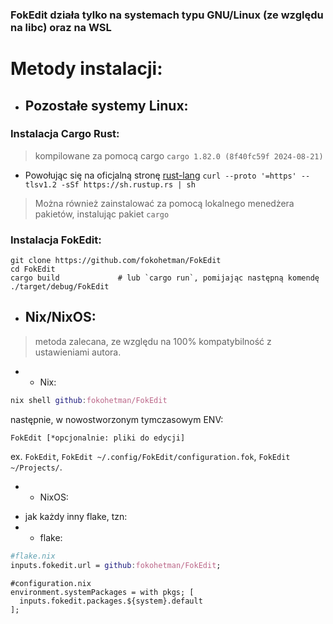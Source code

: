 ### FokEdit działa **tylko** na systemach typu GNU/Linux (ze względu na libc) oraz na WSL

# Metody instalacji:



* ## Pozostałe systemy Linux:
### Instalacja Cargo Rust:
> kompilowane za pomocą cargo `cargo 1.82.0 (8f40fc59f 2024-08-21)`
- Powołując się na oficjalną stronę [rust-lang](<https://www.rust-lang.org/learn/get-started>)
```curl --proto '=https' --tlsv1.2 -sSf https://sh.rustup.rs | sh```
> Można również zainstalować za pomocą lokalnego menedżera pakietów, instalując pakiet `cargo`
### Instalacja FokEdit:

```
git clone https://github.com/fokohetman/FokEdit
cd FokEdit
cargo build             # lub `cargo run`, pomijając następną komendę
./target/debug/FokEdit
```


* ## Nix/NixOS:
> metoda zalecana, ze względu na 100% kompatybilność z ustawieniami autora.
* * Nix:
```nix
nix shell github:fokohetman/FokEdit
```
następnie, w nowostworzonym tymczasowym ENV:
```
FokEdit [*opcjonalnie: pliki do edycji]
```
ex. `FokEdit`, `FokEdit ~/.config/FokEdit/configuration.fok`, `FokEdit ~/Projects/`.
* * NixOS:
- jak każdy inny flake, tzn:
- - flake:
```nix
#flake.nix
inputs.fokedit.url = github:fokohetman/FokEdit;
```
```
#configuration.nix
environment.systemPackages = with pkgs; [
  inputs.fokedit.packages.${system}.default
];
```
